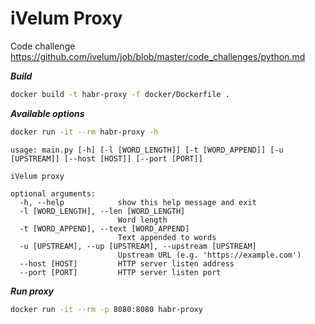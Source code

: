 iVelum Proxy
=================

Code challenge 
https://github.com/ivelum/job/blob/master/code_challenges/python.md

***Build***
```bash
docker build -t habr-proxy -f docker/Dockerfile .
```

***Available options***

```bash
docker run -it --rm habr-proxy -h
```

```
usage: main.py [-h] [-l [WORD_LENGTH]] [-t [WORD_APPEND]] [-u [UPSTREAM]] [--host [HOST]] [--port [PORT]]

iVelum proxy

optional arguments:
  -h, --help            show this help message and exit
  -l [WORD_LENGTH], --len [WORD_LENGTH]
                        Word length
  -t [WORD_APPEND], --text [WORD_APPEND]
                        Text appended to words
  -u [UPSTREAM], --up [UPSTREAM], --upstream [UPSTREAM]
                        Upstream URL (e.g. 'https://example.com')
  --host [HOST]         HTTP server listen address
  --port [PORT]         HTTP server listen port
```

***Run proxy***

```bash
docker run -it --rm -p 8080:8080 habr-proxy
```
